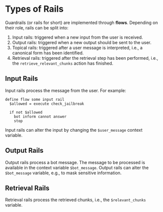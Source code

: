 # Types of Rails

Guardrails (or rails for short) are implemented through **flows**. Depending on their role, rails can be split into:

1. Input rails: triggered when a new input from the user is received.
2. Output rails: triggered when a new output should be sent to the user.
3. Topical rails: triggered after a user message is interpreted, i.e., a canonical form has been identified.
4. Retrieval rails: triggered after the retrieval step has been performed, i.e., the `retrieve_relevant_chunks` action has finished.

## Input Rails

Input rails process the message from the user. For example:

```colang
define flow some input rail
  $allowed = execute check_jailbreak

  if not $allowed
    bot inform cannot answer
    stop
```

Input rails can alter the input by changing the `$user_message` context variable.

## Output Rails

Output rails process a bot message. The message to be processed is available in the context variable `$bot_message`. Output rails can alter the `$bot_message` variable, e.g., to mask sensitive information.

## Retrieval Rails

Retrieval rails process the retrieved chunks, i.e., the `$relevant_chunks` variable.

